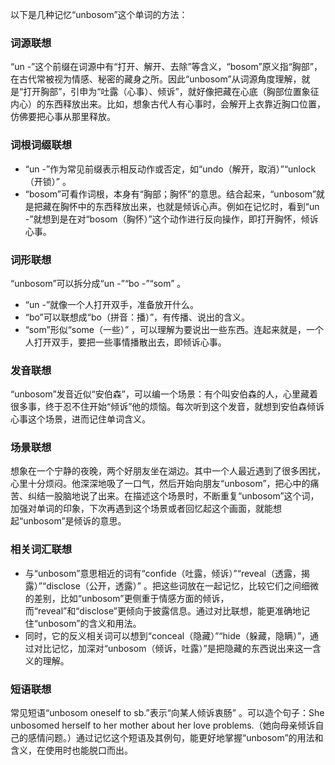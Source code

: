 以下是几种记忆“unbosom”这个单词的方法：

### 词源联想
“un -”这个前缀在词源中有“打开、解开、去除”等含义，“bosom”原义指“胸部”，在古代常被视为情感、秘密的藏身之所。因此“unbosom”从词源角度理解，就是“打开胸部”，引申为“吐露（心事）、倾诉”，就好像把藏在心底（胸部位置象征内心）的东西释放出来。比如，想象古代人有心事时，会解开上衣靠近胸口位置，仿佛要把心事从那里释放。

### 词根词缀联想
 - “un -”作为常见前缀表示相反动作或否定，如“undo（解开，取消）”“unlock（开锁）” 。
 - “bosom”可看作词根，本身有“胸部；胸怀”的意思。结合起来，“unbosom”就是把藏在胸怀中的东西释放出来，也就是倾诉心声。例如在记忆时，看到“un -”就想到是在对“bosom（胸怀）”这个动作进行反向操作，即打开胸怀，倾诉心事。

### 词形联想
“unbosom”可以拆分成“un -”“bo -”“som” 。
 - “un -”就像一个人打开双手，准备放开什么。
 - “bo”可以联想成“bo（拼音：播）”，有传播、说出的含义。
 - “som”形似“some（一些）” ，可以理解为要说出一些东西。连起来就是，一个人打开双手，要把一些事情播散出去，即倾诉心事。

### 发音联想
“unbosom”发音近似“安伯森”，可以编一个场景：有个叫安伯森的人，心里藏着很多事，终于忍不住开始“倾诉”他的烦恼。每次听到这个发音，就想到安伯森倾诉心事这个场景，进而记住单词含义。

### 场景联想
想象在一个宁静的夜晚，两个好朋友坐在湖边。其中一个人最近遇到了很多困扰，心里十分烦闷。他深深地吸了一口气，然后开始向朋友“unbosom”，把心中的痛苦、纠结一股脑地说了出来。在描述这个场景时，不断重复“unbosom”这个词，加强对单词的印象，下次再遇到这个场景或者回忆起这个画面，就能想起“unbosom”是倾诉的意思。

### 相关词汇联想
 - 与“unbosom”意思相近的词有“confide（吐露，倾诉）”“reveal（透露，揭露）”“disclose（公开，透露）” 。把这些词放在一起记忆，比较它们之间细微的差别，比如“unbosom”更侧重于情感方面的倾诉，而“reveal”和“disclose”更倾向于披露信息。通过对比联想，能更准确地记住“unbosom”的含义和用法。
 - 同时，它的反义相关词可以想到“conceal（隐藏）”“hide（躲藏，隐瞒）”，通过对比记忆，加深对“unbosom（倾诉，吐露）”是把隐藏的东西说出来这一含义的理解。

### 短语联想
常见短语“unbosom oneself to sb.”表示“向某人倾诉衷肠” 。可以造个句子：She unbosomed herself to her mother about her love problems.（她向母亲倾诉自己的感情问题。）通过记忆这个短语及其例句，能更好地掌握“unbosom”的用法和含义，在使用时也能脱口而出。 